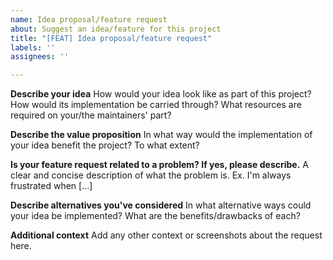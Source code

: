 ```yaml
---
name: Idea proposal/feature request
about: Suggest an idea/feature for this project
title: "[FEAT] Idea proposal/feature request"
labels: ''
assignees: ''

---
```


**Describe your idea**
How would your idea look like as part of this project? How would its implementation be carried through? What resources are required on your/the maintainers' part?

**Describe the value proposition**
In what way would the implementation of your idea benefit the project? To what extent?

**Is your feature request related to a problem? If yes, please describe.**
A clear and concise description of what the problem is. Ex. I'm always frustrated when [...]

**Describe alternatives you've considered**
In what alternative ways could your idea be implemented? What are the benefits/drawbacks of each?

**Additional context**
Add any other context or screenshots about the request here.
